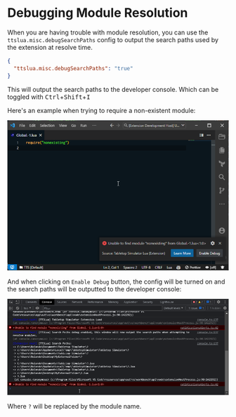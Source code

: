 # Debugging Module Resolution

When you are having trouble with module resolution, you can use the `ttslua.misc.debugSearchPaths` config to output the search paths used by the extension at resolve time.

```json
{
  "ttslua.misc.debugSearchPaths": "true"
}
```

This will output the search paths to the developer console. Which can be toggled with <kbd class="kbc-button-sm">Ctrl</kbd>+<kbd class="kbc-button-sm">Shift</kbd>+<kbd class="kbc-button-sm">I</kbd>

Here's an example when trying to require a non-existent module:

![Non-existent](nonexisting.png)

And when clicking on `Enable Debug` button, the config will be turned on and the search paths will be outputted to the developer console:

![Developer Output](devoutput.png)

Where `?` will be replaced by the module name.
